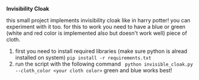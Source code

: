 **Invisibility Cloak**

this small project implements invisibility cloak like in harry potter! you can experiment with it too.
for this to work you need to have a blue or green (white and red color is implemented also but doesn't work well) piece of cloth. 
1. first you need to install required libraries (make sure python is alread installed on system)
   ``` pip install -r requirements.txt ```
2. run the script with the following command
   ``` python invisible_cloak.py --cloth_color <your cloth color>```
   green and blue works best!

